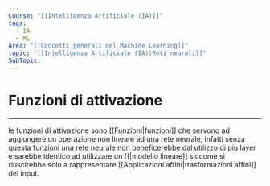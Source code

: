```yaml
---
Course: "[[Intelligenza Artificiale (IA)]]"
tags:
  - IA
  - ML
Area: "[[Concetti generali del Machine Learning]]"
topic: "[[Intelligenza Artificiale (IA)|Reti neurali]]"
SubTopic: 
---
```

# Funzioni di attivazione
---
le funzioni di attivazione sono [[Funzioni|funzioni]] che servono ad aggiungere un operazione non lineare ad una rete neurale, infatti senza questa funzioni una rete neurale non beneficerebbe dal utilizzo di piu layer e sarebbe identico ad utilizzare un [[|modello lineare]] siccome si riuscirebbe solo a rappresentare [[Applicazioni affini|trasformazioni affini]] del input.
